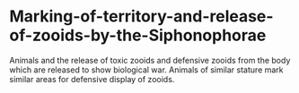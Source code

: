 # Marking-of-territory-and-release-of-zooids-by-the-Siphonophorae
Animals and the release of toxic zooids and defensive zooids from the body which are released to show biological war. Animals of similar stature mark similar areas for defensive display of zooids.
